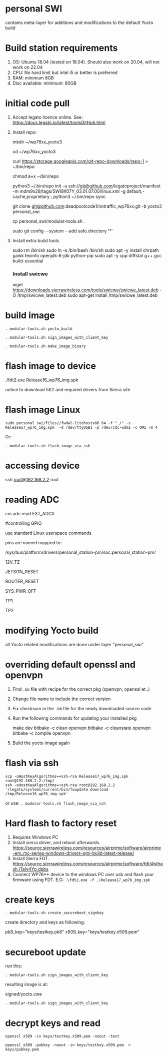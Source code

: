 # personal SWI
contains meta-layer for additions and modifications to the default Yocto build

# Build station requirements
1. OS: Ubuntu 18.04 (tested on 18.04). Should also work on 20.04, will not work on 22.04
2. CPU: No hard limit but intel i5  or better is preferred 
3. RAM: minimum 8GB
4. Disc available: minimum: 80GB 


# initial code pull

1. Accept legato licence online. See: https://docs.legato.io/latest/toolsGitHub.html

2. Install repo:
 

    mkdir ~/wp76xx_yocto3
   
    cd ~/wp76xx_yocto3
   
    curl https://storage.googleapis.com/git-repo-downloads/repo-1 > ~/bin/repo
   
    chmod a+x ~/bin/repo

   python3 ~/.bin/repo init -u ssh://git@github.com/legatoproject/manifest -m mdm9x28/tags/SWI9X07Y_03.01.07.00/linux.xml -g default,-cache,proprietary ; python3 ~/.bin/repo sync   

   git clone git@github.com:deadpoolcode1/notraffic_wp76xx.git -b yocto3 personal_swi
   
   cp personal_swi/modular-tools.sh .
   
   sudo git config --system --add safe.directory '*'

4. Install extra build tools


    sudo rm /bin/sh
    sudo ln -s /bin/bash /bin/sh
    sudo apt -y install chrpath gawk texinfo openjdk-8-jdk python-pip
    sudo apt -y cpp diffstat g++ gcc build-essential
    ### Install swicwe
    wget https://downloads.sierrawireless.com/tools/swicwe/swicwe_latest.deb -O /tmp/swicwe_latest.deb
    sudo apt-get install /tmp/swicwe_latest.deb


# build image

    . modular-tools.sh yocto_build
    
    . modular-tools.sh sign_images_with_client_key
    
    . modular-tools.sh make_image_binary

# flash image to device

./fdt2.exe Release16_wp76_img.spk

notice to download fdt2 and required drivers from Sierra site

# flash image Linux

    sudo personal_swi/files//fwdwl-litehostx86_64 -f "./" -s Release17_wp76_img.spk  -d /dev/ttyUSB1 -p /dev/cdc-wdm1 -c QMI -m 4

Or:

    . modular-tools.sh flash_image_via_ssh



# accessing device

ssh root@192.168.2.2
root

# reading ADC

cm adc read EXT_ADC0


#controlling GPIO

use standard Linux userspace commands

pins are named mapped to:

/sys/bus/platform/drivers/personal_station-pm/soc\:personal_station-pm/

 12V_TZ

 JETSON_RESET

 ROUTER_RESET

 SYS_PWR_OFF

 TP1

 TP2 

# modifying Yocto build

all Yocto related modifications are done under layer "personal_swi"

# overriding default openssl and openvpn

1. Find `.bb` file with recipe for the correct pkg (openvpn, openssl et..) 
2. Change file name to include the correct version
3. Fix checksum in the `.bb` file for the newly downloaded source code
4. Run the following commands for updating your installed pkg


    make dev
    bitbake -c clean openvpn
    bitbake -c cleanstate openvpn
    bitbake -c compile openvpn

5. Build the yocto image again


# flash via ssh

    scp -oHostKeyAlgorithms=+ssh-rsa Release17_wp76_img.spk root@192.168.2.2:/tmp/
    ssh -oHostKeyAlgorithms=+ssh-rsa root@192.168.2.2 '/legato/systems/current/bin/fwupdate download /tmp/Release16_wp76_img.spk'

or use: `. modular-tools.sh flash_image_via_ssh`

# Hard flash to factory reset
1. Requires Windows PC
2. Install sierra driver, and reboot afterwards. https://source.sierrawireless.com/resources/airprime/software/airprime-em_mc-series-windows-drivers-qmi-build-latest-release/
3. Install Sierra FDT. https://source.sierrawireless.com/resources/airprime/software/fdt/#sthash.jTelv4Yp.dpbs
4. Connect WP76** device to the windows PC over usb and flash your firmware using FDT. E.G: `.\fdt2.exe -f .\Release17_wp76_img.spk`

# create keys
    . modular-tools.sh create_secureboot_signkey

create directory and keys as following:

pk8_key="keys/testkey.pk8"
x509_key="keys/testkey.x509.pem"

# secureboot update

run this:

    . modular-tools.sh sign_images_with_client_key

resulting image is at: 

signed/yocto.cwe

    . modular-tools.sh sign_images_with_client_key

# decrypt keys and read

    openssl x509 -in keys/testkey.x509.pem -noout -text
    
    openssl x509 -pubkey -noout -in keys/testkey.x509.pem  > keys/pubkey.pem
